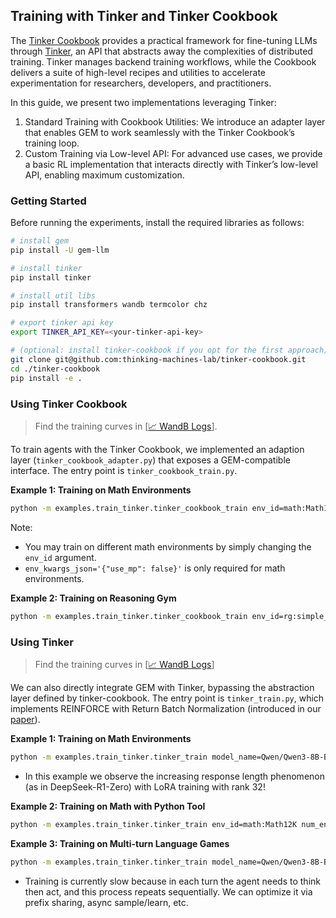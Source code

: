 ## Training with Tinker and Tinker Cookbook

The [Tinker Cookbook](https://github.com/thinking-machines-lab/tinker-cookbook) provides a practical framework for fine-tuning LLMs through [Tinker](https://thinkingmachines.ai/tinker/), an API that abstracts away the complexities of distributed training. Tinker manages backend training workflows, while the Cookbook delivers a suite of high-level recipes and utilities to accelerate experimentation for researchers, developers, and practitioners. 

In this guide, we present two implementations leveraging Tinker:
1. Standard Training with Cookbook Utilities:
   We introduce an adapter layer that enables GEM to work seamlessly with the Tinker Cookbook’s training loop.
2. Custom Training via Low-level API:
   For advanced use cases, we provide a basic RL implementation that interacts directly with Tinker’s low-level API, enabling maximum customization.


### Getting Started

Before running the experiments, install the required libraries as follows:
```bash
# install gem
pip install -U gem-llm

# install tinker
pip install tinker

# install util libs
pip install transformers wandb termcolor chz

# export tinker api key
export TINKER_API_KEY=<your-tinker-api-key>

# (optional: install tinker-cookbook if you opt for the first approach)
git clone git@github.com:thinking-machines-lab/tinker-cookbook.git
cd ./tinker-cookbook
pip install -e .
```

### Using Tinker Cookbook
> Find the training curves in [[📈 WandB Logs](https://wandb.ai/cameron_chen/gem-tinker-cookbook)].

To train agents with the Tinker Cookbook, we implemented an adaption layer (`tinker_cookbook_adapter.py`) that exposes a GEM-compatible interface. The entry point is `tinker_cookbook_train.py`.

**Example 1: Training on Math Environments**

```bash 
python -m examples.train_tinker.tinker_cookbook_train env_id=math:Math12K groups_per_batch=64 group_size=16 learning_rate=2e-5 max_tokens=2048 model_name=Qwen/Qwen3-8B-Base env_kwargs_json='{"use_mp": false}'
```

Note:
- You may train on different math environments by simply changing the `env_id` argument.
- `env_kwargs_json='{"use_mp": false}'` is only required for math environments.

**Example 2: Training on Reasoning Gym**

```bash 
python -m examples.train_tinker.tinker_cookbook_train env_id=rg:simple_equations groups_per_batch=64 group_size=8 learning_rate=2e-5 max_tokens=2048 model_name=Qwen/Qwen3-8B-Base
```

### Using Tinker
> Find the training curves in [[📈 WandB Logs](https://wandb.ai/lkevinzc/gem-tinker_train)]

We can also directly integrate GEM with Tinker, bypassing the abstraction layer defined by tinker-cookbook. The entry point is `tinker_train.py`, which implements REINFORCE with Return Batch Normalization (introduced in our [paper](https://arxiv.org/pdf/2510.01051)).

**Example 1: Training on Math Environments**

```bash 
python -m examples.train_tinker.tinker_train model_name=Qwen/Qwen3-8B-Base env_id=math:DeepScaleR40K num_env=128 max_tokens=8192
```
* In this example we observe the increasing response length phenomenon (as in DeepSeek-R1-Zero) with LoRA training with rank 32!

**Example 2: Training on Math with Python Tool**

```bash
python -m examples.train_tinker.tinker_train env_id=math:Math12K num_env=128 max_tokens=2048 template=no model_name=meta-llama/Llama-3.1-8B-Instruct env_wrappers=python_tool_no_int_reward_last_line_error,concat_chat gamma=1
```

**Example 3: Training on Multi-turn Language Games**

```bash
python -m examples.train_tinker.tinker_train model_name=Qwen/Qwen3-8B-Base num_env=64 env_id=game:Sudoku-v0-easy max_tokens=1024 template=qwen3_game model_name=Qwen/Qwen3-8B-Base env_wrappers=concat
```

* Training is currently slow because in each turn the agent needs to think then act, and this process repeats sequentially. We can optimize it via prefix sharing, async sample/learn, etc.
